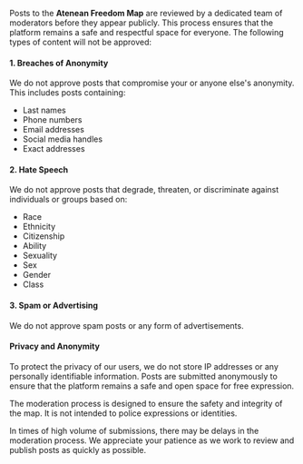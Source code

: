 Posts to the **Atenean Freedom Map** are reviewed by a dedicated team of moderators before they appear publicly. This process ensures that the platform remains a safe and respectful space for everyone. The following types of content will not be approved:

#### 1. Breaches of Anonymity
We do not approve posts that compromise your or anyone else's anonymity. This includes posts containing:
- Last names
- Phone numbers
- Email addresses
- Social media handles
- Exact addresses

#### 2. Hate Speech
We do not approve posts that degrade, threaten, or discriminate against individuals or groups based on:
- Race
- Ethnicity
- Citizenship
- Ability
- Sexuality
- Sex
- Gender
- Class

#### 3. Spam or Advertising
We do not approve spam posts or any form of advertisements.

#### Privacy and Anonymity
To protect the privacy of our users, we do not store IP addresses or any personally identifiable information. Posts are submitted anonymously to ensure that the platform remains a safe and open space for free expression.

The moderation process is designed to ensure the safety and integrity of the map. It is not intended to police expressions or identities.

In times of high volume of submissions, there may be delays in the moderation process. We appreciate your patience as we work to review and publish posts as quickly as possible.